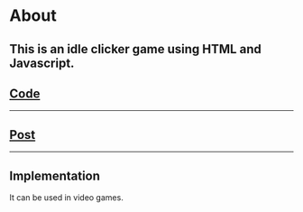 # About

This is an idle clicker game using HTML and Javascript.
---

## <a href = "https://github.com/niyazbadar/days-of-code-streak/blob/main/Day%2020/idle%20clicker.html">Code</a>

---

## <a href = "https://www.linkedin.com/posts/activity-7025141533817417728-vFve?utm_source=share&utm_medium=member_desktop">Post</a>

---

## Implementation

It can be used in video games.
